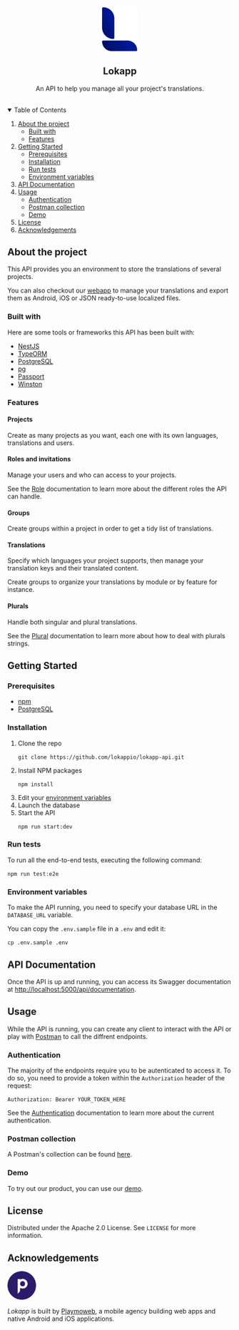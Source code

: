<!-- Project's logo -->
<p align="center">
  <a href="https://www.lokapp.io/">
    <img src="documentation/logo.png" alt="Logo" width="80">
  </a>

  <h2 align="center">Lokapp</h2>

  <p align="center">
    An API to help you manage all your project's translations.
    <br />
    <br />
  </p>
</p>

<!-- Table of Contents -->
<details open="open">
  <summary>Table of Contents</summary>
  <ol>
    <li>
      <a href="#about-the-project">About the project</a>
      <ul>
        <li><a href="#built-with">Built with</a></li>
        <li><a href="#features">Features</a></li>
      </ul>
    </li>
    <li>
      <a href="#getting-started">Getting Started</a>
      <ul>
        <li><a href="#prerequisites">Prerequisites</a></li>
        <li><a href="#installation">Installation</a></li>
        <li><a href="#run-tests">Run tests</a></li>
        <li><a href="#environment-variables">Environment variables</a></li>
      </ul>
    </li>
    <li><a href="#documentation">API Documentation</a></li>
    <li>
      <a href="#usage">Usage</a>
      <ul>
        <li><a href="#authentication">Authentication</a></li>
        <li><a href="#postman-collection">Postman collection</a></li>
        <li><a href="#demo">Demo</a></li>
      </ul>
    </li>
    <li><a href="#license">License</a></li>
    <li><a href="#acknowledgements">Acknowledgements</a></li>
  </ol>
</details>


## About the project

This API provides you an environment to store the translations of several projects.

You can also checkout our [webapp](https://github.com/lokappio/lokapp-client) to manage your translations and export them as Android, iOS or JSON ready-to-use localized files.


### Built with

Here are some tools or frameworks this API has been built with:

* [NestJS](https://nestjs.com)
* [TypeORM](https://typeorm.io/#/)
* [PostgreSQL](https://www.postgresql.org/download/)
* [pg](https://github.com/brianc/node-postgres/tree/master/packages/pg)
* [Passport](https://www.passportjs.org)
* [Winston](https://github.com/winstonjs/winston)

### Features

#### Projects

Create as many projects as you want, each one with its own languages, translations and users. 

#### Roles and invitations

Manage your users and who can access to your projects.

See the [Role](documentation/roles.md) documentation to learn more about the different roles the API can handle.

#### Groups

Create groups within a project in order to get a tidy list of translations.

#### Translations

Specify which languages your project supports, then manage your translation keys and their translated content.

Create groups to organize your translations by module or by feature for instance.

#### Plurals

Handle both singular and plural translations. 

See the [Plural](documentation/plurals.md) documentation to learn more about how to deal with plurals strings.


## Getting Started

### Prerequisites

* [npm](https://docs.npmjs.com/downloading-and-installing-node-js-and-npm)
* [PostgreSQL](https://www.postgresql.org/download/)

### Installation

1. Clone the repo
   ```
   git clone https://github.com/lokappio/lokapp-api.git
   ```
2. Install NPM packages
   ```
   npm install
   ```
3. Edit your [environment variables](#environment-variables)
4. Launch the database
5. Start the API
   ```
   npm run start:dev
   ```

### Run tests

To run all the end-to-end tests, executing the following command:
```
npm run test:e2e
```

### Environment variables

To make the API running, you need to specify your database URL in the `DATABASE_URL` variable.

You can copy the `.env.sample` file in a `.env` and edit it: 
```
cp .env.sample .env
```

## API Documentation

Once the API is up and running, you can access its Swagger documentation at [http://localhost:5000/api/documentation](http://localhost:5000/api/documentation/#/).

## Usage

While the API is running, you can create any client to interact with the API or play with [Postman](https://www.postman.com) to call the diffrent endpoints.

### Authentication

The majority of the endpoints require you to be autenticated to access it. To do so, you need to provide a token within the `Authorization` header of the request:

```
Authorization: Bearer YOUR_TOKEN_HERE
```

See the [Authentication](documentation/authentication.md) documentation to learn more about the current authentication.

### Postman collection

A Postman's collection can be found [here](postman-collection/).

### Demo

To try out our product, you can use our [demo](https://demo.lokapp.io).

## License

Distributed under the Apache 2.0 License. See `LICENSE` for more information.


## Acknowledgements

<a href="https://playmoweb.com/">
  <img src="documentation/playmoweb-logo.png" alt="Playmoweb-Logo" width="64">
</a>

*Lokapp* is built by [Playmoweb](https://playmoweb.com), a mobile agency building web apps and native Android and iOS applications.

